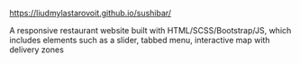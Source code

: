https://liudmylastarovoit.github.io/sushibar/

A responsive restaurant website built with HTML/SCSS/Bootstrap/JS, which includes elements such as a slider, 
tabbed menu, interactive map with delivery zones
